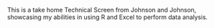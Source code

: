 This is a take home Technical Screen from Johnson and Johnson, showcasing my abilities in using R and Excel to perform data analysis. 
